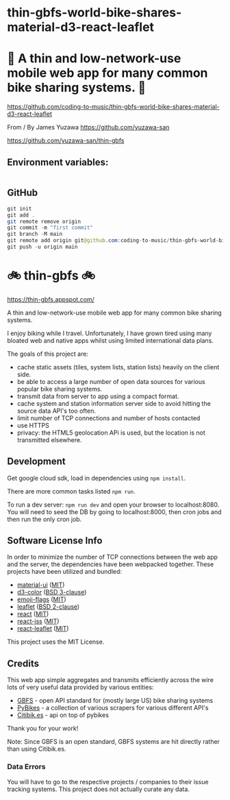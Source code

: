 # thin-gbfs-world-bike-shares-material-d3-react-leaflet

# 🚀 A thin and low-network-use mobile web app for many common bike sharing systems. 🚀

https://github.com/coding-to-music/thin-gbfs-world-bike-shares-material-d3-react-leaflet

From / By James Yuzawa https://github.com/yuzawa-san

https://github.com/yuzawa-san/thin-gbfs

## Environment variables:

```java

```

## GitHub

```java
git init
git add .
git remote remove origin
git commit -m "first commit"
git branch -M main
git remote add origin git@github.com:coding-to-music/thin-gbfs-world-bike-shares-material-d3-react-leaflet.git
git push -u origin main
```

# :bike: thin-gbfs :bike:

https://thin-gbfs.appspot.com/

A thin and low-network-use mobile web app for many common bike sharing systems.

I enjoy biking while I travel. Unfortunately, I have grown tired using many bloated web and native apps whilst using limited international data plans.

The goals of this project are:

- cache static assets (tiles, system lists, station lists) heavily on the client side.
- be able to access a large number of open data sources for various popular bike sharing systems.
- transmit data from server to app using a compact format.
- cache system and station information server side to avoid hitting the source data API's too often.
- limit number of TCP connections and number of hosts contacted
- use HTTPS
- privacy: the HTML5 geolocation APi is used, but the location is not transmitted elsewhere.

## Development

Get google cloud sdk, load in dependencies using `npm install`.

There are more common tasks listed `npm run`.

To run a dev server: `npm run dev` and open your browser to localhost:8080.
You will need to seed the DB by going to localhost:8000, then cron jobs and then run the only cron job.

## Software License Info

In order to minimize the number of TCP connections between the web app and the server, the dependencies have been webpacked together.
These projects have been utilized and bundled:

- [material-ui](https://github.com/mui-org/material-ui/) ([MIT](https://github.com/mui-org/material-ui/blob/next/LICENSE))
- [d3-color](https://github.com/d3/d3-color/) ([BSD 3-clause](https://github.com/d3/d3-color/blob/master/LICENSE))
- [emoji-flags](https://github.com/matiassingers/emoji-flags) ([MIT](https://github.com/matiassingers/emoji-flags/blob/master/license))
- [leaflet](https://github.com/Leaflet/Leaflet) ([BSD 2-clause](https://github.com/Leaflet/Leaflet/blob/master/LICENSE))
- [react](https://github.com/facebook/react/) ([MIT](https://github.com/facebook/react/blob/master/LICENSE))
- [react-jss](https://github.com/cssinjs/jss/blob/master/packages/react-jss) ([MIT](https://github.com/cssinjs/jss/blob/master/packages/react-jss/LICENSE))
- [react-leaflet](https://github.com/PaulLeCam/react-leaflet/blob/master/LICENSE) ([MIT](https://github.com/PaulLeCam/react-leaflet/blob/master/LICENSE))

This project uses the MIT License.

## Credits

This web app simple aggregates and transmits efficiently across the wire lots of very useful data provided by various entities:

- [GBFS](https://github.com/NABSA/gbfs) - open API standard for (mostly large US) bike sharing systems
- [PyBikes](https://github.com/eskerda/pybikes) - a collection of various scrapers for various different API's
- [Citibik.es](https://api.citybik.es/) - api on top of pybikes

Thank you for your work!

Note: Since GBFS is an open standard, GBFS systems are hit directly rather than using Citibik.es.

### Data Errors

You will have to go to the respective projects / companies to their issue tracking systems. This project does not actually curate any data.
